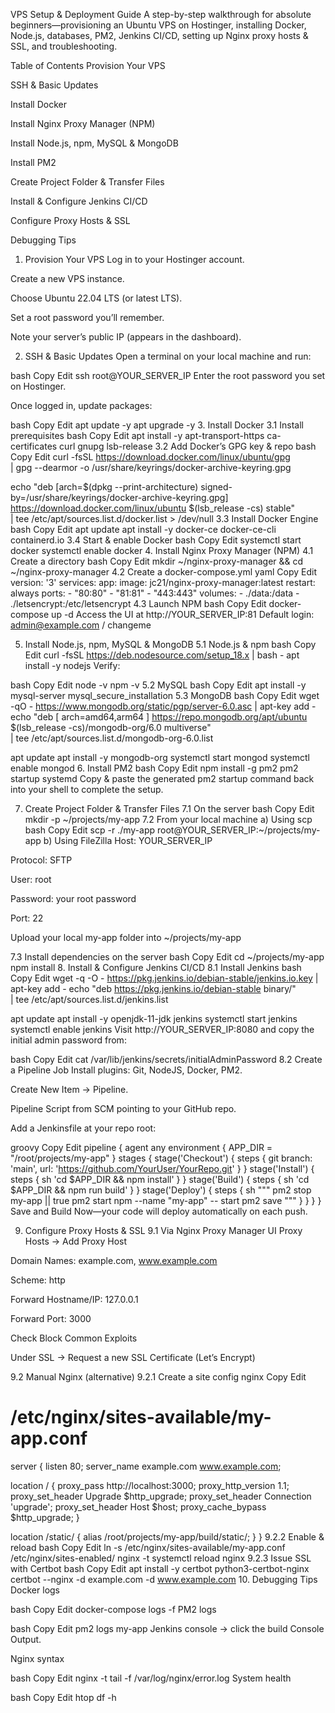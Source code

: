VPS Setup & Deployment Guide
A step-by-step walkthrough for absolute beginners—provisioning an Ubuntu VPS on Hostinger, installing Docker, Node.js, databases, PM2, Jenkins CI/CD, setting up Nginx proxy hosts & SSL, and troubleshooting.

Table of Contents
Provision Your VPS

SSH & Basic Updates

Install Docker

Install Nginx Proxy Manager (NPM)

Install Node.js, npm, MySQL & MongoDB

Install PM2

Create Project Folder & Transfer Files

Install & Configure Jenkins CI/CD

Configure Proxy Hosts & SSL

Debugging Tips

1. Provision Your VPS
Log in to your Hostinger account.

Create a new VPS instance.

Choose Ubuntu 22.04 LTS (or latest LTS).

Set a root password you’ll remember.

Note your server’s public IP (appears in the dashboard).

2. SSH & Basic Updates
Open a terminal on your local machine and run:

bash
Copy
Edit
ssh root@YOUR_SERVER_IP
Enter the root password you set on Hostinger.

Once logged in, update packages:

bash
Copy
Edit
apt update -y
apt upgrade -y
3. Install Docker
3.1 Install prerequisites
bash
Copy
Edit
apt install -y apt-transport-https ca-certificates curl gnupg lsb-release
3.2 Add Docker’s GPG key & repo
bash
Copy
Edit
curl -fsSL https://download.docker.com/linux/ubuntu/gpg \
  | gpg --dearmor -o /usr/share/keyrings/docker-archive-keyring.gpg

echo "deb [arch=$(dpkg --print-architecture) signed-by=/usr/share/keyrings/docker-archive-keyring.gpg] \
  https://download.docker.com/linux/ubuntu $(lsb_release -cs) stable" \
  | tee /etc/apt/sources.list.d/docker.list > /dev/null
3.3 Install Docker Engine
bash
Copy
Edit
apt update
apt install -y docker-ce docker-ce-cli containerd.io
3.4 Start & enable Docker
bash
Copy
Edit
systemctl start docker
systemctl enable docker
4. Install Nginx Proxy Manager (NPM)
4.1 Create a directory
bash
Copy
Edit
mkdir ~/nginx-proxy-manager && cd ~/nginx-proxy-manager
4.2 Create a docker-compose.yml
yaml
Copy
Edit
version: '3'
services:
  app:
    image: jc21/nginx-proxy-manager:latest
    restart: always
    ports:
      - "80:80"
      - "81:81"
      - "443:443"
    volumes:
      - ./data:/data
      - ./letsencrypt:/etc/letsencrypt
4.3 Launch NPM
bash
Copy
Edit
docker-compose up -d
Access the UI at http://YOUR_SERVER_IP:81
Default login: admin@example.com / changeme

5. Install Node.js, npm, MySQL & MongoDB
5.1 Node.js & npm
bash
Copy
Edit
curl -fsSL https://deb.nodesource.com/setup_18.x | bash -
apt install -y nodejs
Verify:

bash
Copy
Edit
node -v
npm -v
5.2 MySQL
bash
Copy
Edit
apt install -y mysql-server
mysql_secure_installation
5.3 MongoDB
bash
Copy
Edit
wget -qO - https://www.mongodb.org/static/pgp/server-6.0.asc | apt-key add -
echo "deb [ arch=amd64,arm64 ] https://repo.mongodb.org/apt/ubuntu \
  $(lsb_release -cs)/mongodb-org/6.0 multiverse" \
  | tee /etc/apt/sources.list.d/mongodb-org-6.0.list

apt update
apt install -y mongodb-org
systemctl start mongod
systemctl enable mongod
6. Install PM2
bash
Copy
Edit
npm install -g pm2
pm2 startup systemd
Copy & paste the generated pm2 startup command back into your shell to complete the setup.

7. Create Project Folder & Transfer Files
7.1 On the server
bash
Copy
Edit
mkdir -p ~/projects/my-app
7.2 From your local machine
a) Using scp
bash
Copy
Edit
scp -r ./my-app root@YOUR_SERVER_IP:~/projects/my-app
b) Using FileZilla
Host: YOUR_SERVER_IP

Protocol: SFTP

User: root

Password: your root password

Port: 22

Upload your local my-app folder into ~/projects/my-app

7.3 Install dependencies on the server
bash
Copy
Edit
cd ~/projects/my-app
npm install
8. Install & Configure Jenkins CI/CD
8.1 Install Jenkins
bash
Copy
Edit
wget -q -O - https://pkg.jenkins.io/debian-stable/jenkins.io.key | apt-key add -
echo "deb https://pkg.jenkins.io/debian-stable binary/" \
  | tee /etc/apt/sources.list.d/jenkins.list

apt update
apt install -y openjdk-11-jdk jenkins
systemctl start jenkins
systemctl enable jenkins
Visit http://YOUR_SERVER_IP:8080 and copy the initial admin password from:

bash
Copy
Edit
cat /var/lib/jenkins/secrets/initialAdminPassword
8.2 Create a Pipeline Job
Install plugins: Git, NodeJS, Docker, PM2.

Create New Item → Pipeline.

Pipeline Script from SCM pointing to your GitHub repo.

Add a Jenkinsfile at your repo root:

groovy
Copy
Edit
pipeline {
  agent any
  environment {
    APP_DIR = "/root/projects/my-app"
  }
  stages {
    stage('Checkout') {
      steps {
        git branch: 'main', url: 'https://github.com/YourUser/YourRepo.git'
      }
    }
    stage('Install') {
      steps {
        sh 'cd $APP_DIR && npm install'
      }
    }
    stage('Build') {
      steps {
        sh 'cd $APP_DIR && npm run build'
      }
    }
    stage('Deploy') {
      steps {
        sh """
          pm2 stop my-app || true
          pm2 start npm --name "my-app" -- start
          pm2 save
        """
      }
    }
  }
}
Save and Build Now—your code will deploy automatically on each push.

9. Configure Proxy Hosts & SSL
9.1 Via Nginx Proxy Manager UI
Proxy Hosts → Add Proxy Host

Domain Names: example.com, www.example.com

Scheme: http

Forward Hostname/IP: 127.0.0.1

Forward Port: 3000

Check Block Common Exploits

Under SSL → Request a new SSL Certificate (Let’s Encrypt)

9.2 Manual Nginx (alternative)
9.2.1 Create a site config
nginx
Copy
Edit
# /etc/nginx/sites-available/my-app.conf
server {
  listen 80;
  server_name example.com www.example.com;

  location / {
    proxy_pass http://localhost:3000;
    proxy_http_version 1.1;
    proxy_set_header Upgrade $http_upgrade;
    proxy_set_header Connection 'upgrade';
    proxy_set_header Host $host;
    proxy_cache_bypass $http_upgrade;
  }

  location /static/ {
    alias /root/projects/my-app/build/static/;
  }
}
9.2.2 Enable & reload
bash
Copy
Edit
ln -s /etc/nginx/sites-available/my-app.conf /etc/nginx/sites-enabled/
nginx -t
systemctl reload nginx
9.2.3 Issue SSL with Certbot
bash
Copy
Edit
apt install -y certbot python3-certbot-nginx
certbot --nginx -d example.com -d www.example.com
10. Debugging Tips
Docker logs

bash
Copy
Edit
docker-compose logs -f
PM2 logs

bash
Copy
Edit
pm2 logs my-app
Jenkins console → click the build Console Output.

Nginx syntax

bash
Copy
Edit
nginx -t
tail -f /var/log/nginx/error.log
System health

bash
Copy
Edit
htop
df -h
